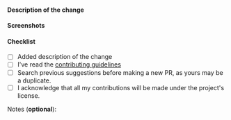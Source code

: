 #### Description of the change
<!--
Thank you for your Pull Request. Please provide a description above and review
the requirements below.

Contributors guide: https://github.com/web3community/devprotocol.xyz/CONTRIBUTING.md
-->

<!-- If it fixes an issue, please add Closes #issue_no below with its respective issue number -->


#### Screenshots

<!-- Please add screenshots if applicable. Otherwise, remove this section -->

#### Checklist

<!-- Remove items that do not apply. For completed items, change [ ] to [x]. -->

- [ ] Added description of the change
- [ ] I've read the [contributing guidelines](https://github.com/web3community/devprotocol.xyz/blob/master/CONTRIBUTING.md)
- [ ] Search previous suggestions before making a new PR, as yours may be a duplicate.
- [ ] I acknowledge that all my contributions will be made under the project's license.

Notes (**optional**): <!-- Please add a one-line description for developers or pull request viewers -->

